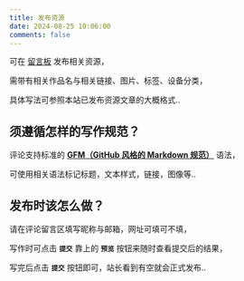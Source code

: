 ```yaml
---
title: 发布资源
date: 2024-08-25 10:06:00
comments: false
---
```


可在 [留言板](/comments/) 发布相关资源，

需带有相关作品名与相关链接、图片、标签、设备分类，

具体写法可参照本站已发布资源文章的大概格式..

## 须遵循怎样的写作规范？

评论支持标准的 **[GFM（GitHub 风格的 Markdown 规范）](https://docs.github.com/zh/get-started/writing-on-github/getting-started-with-writing-and-formatting-on-github/basic-writing-and-formatting-syntax)** 语法，

可使用相关语法标记标题，文本样式，链接，图像等..

## 发布时该怎么做？

请在评论留言区填写昵称与邮箱，网址可填可不填，

写作时可点击 **`提交`** 靠上的 **`预览`** 按钮来随时查看提交后的结果，

写完后点击 **`提交`** 按钮即可，站长看到有空就会正式发布..
